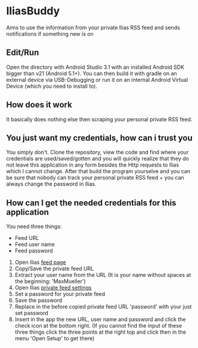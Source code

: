 # IliasBuddy
Aims to use the information from your private Ilias RSS feed and sends notifications if something new is on

## Edit/Run
Open the directory with Android Studio 3.1 with an installed Android SDK bigger than v21 (Android 5.1+).
You can then build it with gradle on an external device via USB-Debugging or run it on an internal Android Virtual Device (which you need to install to).

## How does it work
It basically does nothing else then scraping your personal private RSS feed.

## You just want my credentials, how can i trust you
You simply don't. Clone the repository, view the code and find where your credentials are used/saved/gotten and you will quickly realize that they do not leave this application in any form besides the Http requests to Ilias which I cannot change.
After that build the program yourselve and you can be sure that nobody can track your personal private RSS feed + you can always change the password in Ilias.

## How can I get the needed credentials for this application
You need three things:
- Feed URL
- Feed user name
- Feed password

1. Open Ilias [feed page](https://ilias3.uni-stuttgart.de/ilias.php?view=0&col_side=right&block_type=pdnews&cmd=showFeedUrl&cmdClass=ilpdnewsblockgui&cmdNode=sh:6b:rv&baseClass=ilPersonalDesktopGUI#il_mhead_t_focus)
2. Copy/Save the private feed URL
3. Extract your user name from the URL (It is your name without spaces at the beginning: 'MaxMueller')
4. Open Ilias [private feed settings](https://ilias3.uni-stuttgart.de/ilias.php?view=0&col_side=right&block_type=pdnews&cmd=editSettings&cmdClass=ilpdnewsblockgui&cmdNode=sh:6b:rv&baseClass=ilPersonalDesktopGUI#il_mhead_t_focus)
5. Set a password for your private feed
6. Save the password
7. Replace in the before copied private feed URL 'password' with your just set password
8. Insert in the app the new URL, user name and password and click the check icon at the bottom right.
(If you cannot find the input of these three things click the three points at the right top and click then in the menu 'Open Setup' to get there)
